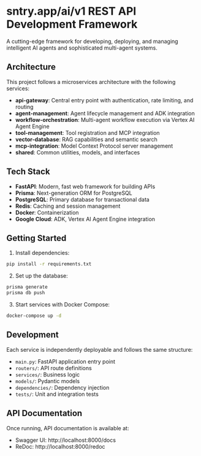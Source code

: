 # sntry.app/ai/v1 REST API Development Framework

A cutting-edge framework for developing, deploying, and managing intelligent AI agents and sophisticated multi-agent systems.

## Architecture

This project follows a microservices architecture with the following services:

- **api-gateway**: Central entry point with authentication, rate limiting, and routing
- **agent-management**: Agent lifecycle management and ADK integration
- **workflow-orchestration**: Multi-agent workflow execution via Vertex AI Agent Engine
- **tool-management**: Tool registration and MCP integration
- **vector-database**: RAG capabilities and semantic search
- **mcp-integration**: Model Context Protocol server management
- **shared**: Common utilities, models, and interfaces

## Tech Stack

- **FastAPI**: Modern, fast web framework for building APIs
- **Prisma**: Next-generation ORM for PostgreSQL
- **PostgreSQL**: Primary database for transactional data
- **Redis**: Caching and session management
- **Docker**: Containerization
- **Google Cloud**: ADK, Vertex AI Agent Engine integration

## Getting Started

1. Install dependencies:
```bash
pip install -r requirements.txt
```

2. Set up the database:
```bash
prisma generate
prisma db push
```

3. Start services with Docker Compose:
```bash
docker-compose up -d
```

## Development

Each service is independently deployable and follows the same structure:
- `main.py`: FastAPI application entry point
- `routers/`: API route definitions
- `services/`: Business logic
- `models/`: Pydantic models
- `dependencies/`: Dependency injection
- `tests/`: Unit and integration tests

## API Documentation

Once running, API documentation is available at:
- Swagger UI: http://localhost:8000/docs
- ReDoc: http://localhost:8000/redoc